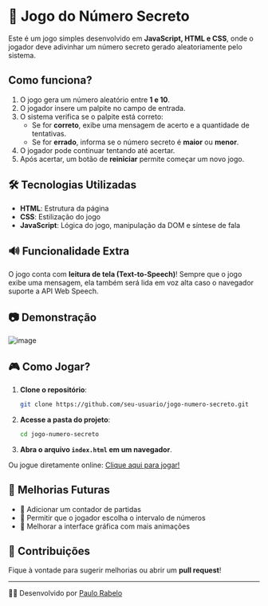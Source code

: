 # 🎲 Jogo do Número Secreto

Este é um jogo simples desenvolvido em **JavaScript, HTML e CSS**, onde o jogador deve adivinhar um número secreto gerado aleatoriamente pelo sistema.

## Como funciona?

1. O jogo gera um número aleatório entre **1 e 10**.
2. O jogador insere um palpite no campo de entrada.
3. O sistema verifica se o palpite está correto:
   - Se for **correto**, exibe uma mensagem de acerto e a quantidade de tentativas.
   - Se for **errado**, informa se o número secreto é **maior** ou **menor**.
4. O jogador pode continuar tentando até acertar.
5. Após acertar, um botão de **reiniciar** permite começar um novo jogo.

## 🛠 Tecnologias Utilizadas
- **HTML**: Estrutura da página
- **CSS**: Estilização do jogo
- **JavaScript**: Lógica do jogo, manipulação da DOM e síntese de fala

## 🔊 Funcionalidade Extra
O jogo conta com **leitura de tela (Text-to-Speech)**! Sempre que o jogo exibe uma mensagem, ela também será lida em voz alta caso o navegador suporte a API Web Speech.

## 📷 Demonstração
![image](https://github.com/user-attachments/assets/a6e6b351-af46-43c9-a3c0-8b7f4d7a0a48)


## 🎮 Como Jogar?
1. **Clone o repositório**:
   ```bash
   git clone https://github.com/seu-usuario/jogo-numero-secreto.git
   ```
2. **Acesse a pasta do projeto**:
   ```bash
   cd jogo-numero-secreto
   ```
3. **Abra o arquivo `index.html` em um navegador**.

Ou jogue diretamente online: [Clique aqui para jogar!](https://jogo-nine-beta-53.vercel.app/)

## 📌 Melhorias Futuras
- 🔹 Adicionar um contador de partidas
- 🔹 Permitir que o jogador escolha o intervalo de números
- 🔹 Melhorar a interface gráfica com mais animações

## 🤝 Contribuições
Fique à vontade para sugerir melhorias ou abrir um **pull request**!

---
👨‍💻 Desenvolvido por [Paulo Rabelo](https://github.com/Paulorabeloo)

